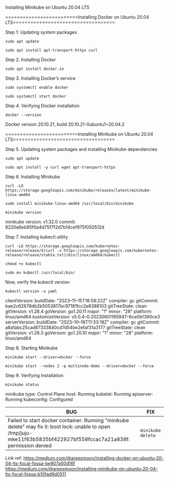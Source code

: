 Installing Minikube on Ubuntu 20.04 LTS

=========================Installing Docker on Ubuntu 20.04 LTS===================================

Step 1: Updating system packages

```
sudo apt update 
```

```
sudo apt install apt-transport-https curl
```

Step 2. Installing Docker
```
sudo apt install docker.io
```
Step 3. Installing Docker’s service
```
sudo systemctl enable docker
```
```
sudo systemctl start docker
```
Step 4. Verifying Docker installation
```
docker --version
```
Docker version 20.10.21, build 20.10.21-0ubuntu1~20.04.2

=========================Installing Minikube on Ubuntu 20.04 LTS===================================

Step 5. Updating system packages and installing Minikube dependencies
```
sudo apt update
```
```
sudo apt install -y curl wget apt-transport-https
```
Step 6. Installing Minikube
```
curl -LO https://storage.googleapis.com/minikube/releases/latest/minikube-linux-amd64
```
```
sudo install minikube-linux-amd64 /usr/local/bin/minikube
```
```
minikube version
```
minikube version: v1.32.0
commit: 8220a6eb95f0a4d75f7f2d7b14cef975f050512d

Step 7. Installing kubectl utility
```
curl -LO https://storage.googleapis.com/kubernetes-release/release/$(curl -s https://storage.googleapis.com/kubernetes-release/release/stable.txt)/bin/linux/amd64/kubectl
```
```
chmod +x kubectl
```
```
sudo mv kubectl /usr/local/bin/
```
Now, verify the kubectl version

```
kubectl version -o yaml
```
clientVersion:
 buildDate: "2023–11–15T16:58:22Z"
 compiler: gc
 gitCommit: bae2c62678db2b5053817bc97181fcc2e8388103
 gitTreeState: clean
 gitVersion: v1.28.4
 goVersion: go1.20.11
 major: "1"
 minor: "28"
 platform: linux/amd64
kustomizeVersion: v5.0.4–0.20230601165947–6ce0bf390ce3
serverVersion:
 buildDate: "2023–10–18T11:33:18Z"
 compiler: gc
 gitCommit: a8a1abc25cad87333840cd7d54be2efaf31a3177
 gitTreeState: clean
 gitVersion: v1.28.3
 goVersion: go1.20.10
 major: "1"
 minor: "28"
 platform: linux/amd64
 
Step 8. Starting Minikube
```
minikube start --driver=docker --force
```
```
minikube start --nodes 2 -p multinode-demo --driver=docker --force
```
Step 9. Verifying Installation
```
minikube status
```
minikube
type: Control Plane
host: Running
kubelet: Running
apiserver: Running
kubeconfig: Configured


| BUG  | FIX |
| ------------- | ------------- |
| Failed to start docker container. Running "minikube delete" may fix it: boot lock: unable to open /tmp/juju-mke11f63b5835bf422927bf558fccac7a21a838f: permission denied  | ``` minikube delete ```  |



Link ref:
https://medium.com/@areesmoon/installing-docker-on-ubuntu-20-04-lts-focal-fossa-be807a50d16f
https://medium.com/@areesmoon/installing-minikube-on-ubuntu-20-04-lts-focal-fossa-b10fad9d0511
